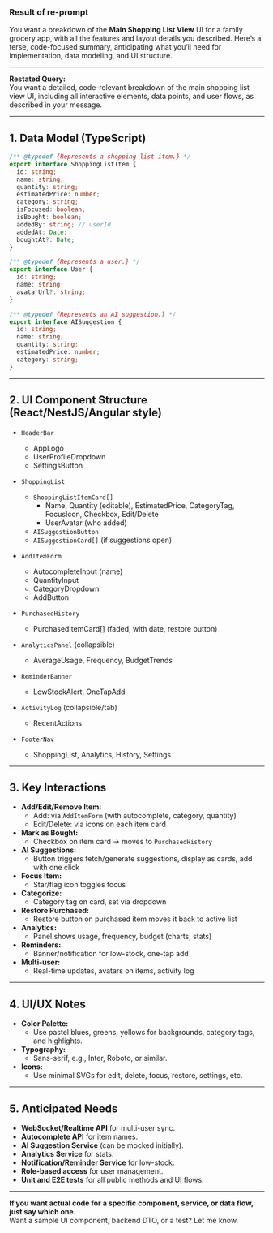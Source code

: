 ### Result of re-prompt

You want a breakdown of the **Main Shopping List View** UI for a family grocery app, with all the features and layout details you described. Here’s a terse, code-focused summary, anticipating what you’ll need for implementation, data modeling, and UI structure.

---

**Restated Query:**  
You want a detailed, code-relevant breakdown of the main shopping list view UI, including all interactive elements, data points, and user flows, as described in your message.

---

## 1. Data Model (TypeScript)

```typescript
/** @typedef {Represents a shopping list item.} */
export interface ShoppingListItem {
  id: string;
  name: string;
  quantity: string;
  estimatedPrice: number;
  category: string;
  isFocused: boolean;
  isBought: boolean;
  addedBy: string; // userId
  addedAt: Date;
  boughtAt?: Date;
}

/** @typedef {Represents a user.} */
export interface User {
  id: string;
  name: string;
  avatarUrl?: string;
}

/** @typedef {Represents an AI suggestion.} */
export interface AISuggestion {
  id: string;
  name: string;
  quantity: string;
  estimatedPrice: number;
  category: string;
}
```

---

## 2. UI Component Structure (React/NestJS/Angular style)

- `HeaderBar`
  - AppLogo
  - UserProfileDropdown
  - SettingsButton

- `ShoppingList`
  - `ShoppingListItemCard[]`
    - Name, Quantity (editable), EstimatedPrice, CategoryTag, FocusIcon, Checkbox, Edit/Delete
    - UserAvatar (who added)
  - `AISuggestionButton`
  - `AISuggestionCard[]` (if suggestions open)

- `AddItemForm`
  - AutocompleteInput (name)
  - QuantityInput
  - CategoryDropdown
  - AddButton

- `PurchasedHistory`
  - PurchasedItemCard[] (faded, with date, restore button)

- `AnalyticsPanel` (collapsible)
  - AverageUsage, Frequency, BudgetTrends

- `ReminderBanner`
  - LowStockAlert, OneTapAdd

- `ActivityLog` (collapsible/tab)
  - RecentActions

- `FooterNav`
  - ShoppingList, Analytics, History, Settings

---

## 3. Key Interactions

- **Add/Edit/Remove Item:**  
  - Add: via `AddItemForm` (with autocomplete, category, quantity)
  - Edit/Delete: via icons on each item card
- **Mark as Bought:**  
  - Checkbox on item card → moves to `PurchasedHistory`
- **AI Suggestions:**  
  - Button triggers fetch/generate suggestions, display as cards, add with one click
- **Focus Item:**  
  - Star/flag icon toggles focus
- **Categorize:**  
  - Category tag on card, set via dropdown
- **Restore Purchased:**  
  - Restore button on purchased item moves it back to active list
- **Analytics:**  
  - Panel shows usage, frequency, budget (charts, stats)
- **Reminders:**  
  - Banner/notification for low-stock, one-tap add
- **Multi-user:**  
  - Real-time updates, avatars on items, activity log

---

## 4. UI/UX Notes

- **Color Palette:**  
  - Use pastel blues, greens, yellows for backgrounds, category tags, and highlights.
- **Typography:**  
  - Sans-serif, e.g., Inter, Roboto, or similar.
- **Icons:**  
  - Use minimal SVGs for edit, delete, focus, restore, settings, etc.

---

## 5. Anticipated Needs

- **WebSocket/Realtime API** for multi-user sync.
- **Autocomplete API** for item names.
- **AI Suggestion Service** (can be mocked initially).
- **Analytics Service** for stats.
- **Notification/Reminder Service** for low-stock.
- **Role-based access** for user management.
- **Unit and E2E tests** for all public methods and UI flows.

---

**If you want actual code for a specific component, service, or data flow, just say which one.**  
Want a sample UI component, backend DTO, or a test? Let me know.
